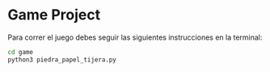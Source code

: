 # Game Project

Para correr el juego debes seguir las siguientes instrucciones en la terminal:

```sh
cd game
python3 piedra_papel_tijera.py
```

